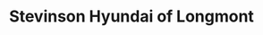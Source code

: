 ---
title: "Stevinson Hyundai of Longmont"
url: /longmont/stevinson-hyundai-of-longmont/
shop: Autohaus
---